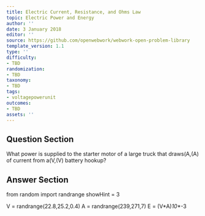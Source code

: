 ```yaml
---
title: Electric Current, Resistance, and Ohms Law
topic: Electric Power and Energy
author: ''
date: 3 January 2018
editor: ''
source: https://github.com/openwebwork/webwork-open-problem-library
template_version: 1.1
type: ''
difficulty:
- TBD
randomization:
- TBD
taxonomy:
- TBD
tags:
- voltagepowerunit
outcomes:
- TBD
assets: ''
---
```


## Question Section 

What power is supplied to the starter motor of a large truck that draws(A,(A) of current from a(V,(V) battery hookup?



## Answer Section

from random import randrange
showHint = 3


V = randrange(22.8,25.2,0.4)
A = randrange(239,271,7)
E = (V*A)*10**-3